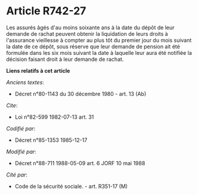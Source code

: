 # Article R742-27

Les assurés âgés d'au moins soixante ans à la date du dépôt de leur demande de rachat peuvent obtenir la liquidation de leurs
droits à l'assurance vieillesse à compter au plus tôt du premier jour du mois suivant la date de ce dépôt, sous réserve que
leur demande de pension ait été formulée dans les six mois suivant la date à laquelle leur aura été notifiée la décision
faisant droit à leur demande de rachat.

**Liens relatifs à cet article**

_Anciens textes_:

  - Décret n°80-1143 du 30 décembre 1980 - art. 13 (Ab)

_Cite_:

  - Loi n°82-599 1982-07-13 art. 31

_Codifié par_:

  - Décret n°85-1353 1985-12-17

_Modifié par_:

  - Décret n°88-711 1988-05-09 art. 6 JORF 10 mai 1988

_Cité par_:

  - Code de la sécurité sociale. - art. R351-17 (M)
